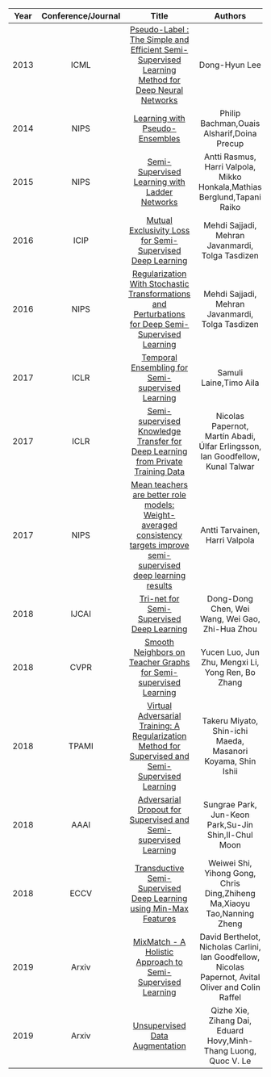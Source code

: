 | Year       | Conference/Journal       | Title                  | Authors  | Code |Remark |
| ------------- |:-------------:|:--------------------------:|:------------:|:------------:|:------------:|
|2013|ICML|[Pseudo-Label : The Simple and Efficient Semi-Supervised Learning Method for Deep Neural Networks](http://deeplearning.net/wp-content/uploads/2013/03/pseudo_label_final.pdf)|Dong-Hyun Lee|[Pytorch Code](https://github.com/iBelieveCJM/pseudo_label-pytorch)|
|2014|NIPS|[Learning with Pseudo-Ensembles](http://papers.nips.cc/paper/5487-learning-with-pseudo-ensembles.pdf)|Philip Bachman,Ouais Alsharif,Doina Precup|[Code](https://github.com/Philip-Bachman/Pseudo-Ensembles)|
|2015|NIPS|[Semi-Supervised Learning with Ladder Networks](https://arxiv.org/pdf/1507.02672.pdf)|Antti Rasmus, Harri Valpola, Mikko Honkala,Mathias Berglund,Tapani Raiko|[Theano](https://github.com/CuriousAI/ladder), [Tensorflow](https://github.com/rinuboney/ladder)|
|2016|ICIP|[Mutual Exclusivity Loss for Semi-Supervised Deep Learning](https://arxiv.org/pdf/1606.03141.pdf)|Mehdi Sajjadi, Mehran Javanmardi, Tolga Tasdizen|
|2016|NIPS|[Regularization With Stochastic Transformations and Perturbations for Deep Semi-Supervised Learning](https://arxiv.org/abs/1606.04586)|Mehdi Sajjadi, Mehran Javanmardi, Tolga Tasdizen|[Code](https://github.com/m-sajjadi/Semi-Supervised-Learning-SparseConvNet)|
|2017|ICLR|[Temporal Ensembling for Semi-supervised Learning](https://arxiv.org/pdf/1610.02242.pdf)|Samuli Laine,Timo Aila|[Tensorflow](https://github.com/Goldesel23/Temporal-Ensembling-for-Semi-Supervised-Learning)|
|2017|ICLR|[Semi-supervised Knowledge Transfer for Deep Learning from Private Training Data](https://arxiv.org/abs/1610.05755)|Nicolas Papernot, Martín Abadi, Úlfar Erlingsson, Ian Goodfellow, Kunal Talwar|
|2017|NIPS|[Mean teachers are better role models: Weight-averaged consistency targets improve semi-supervised deep learning results](https://arxiv.org/pdf/1703.01780.pdf)|Antti Tarvainen, Harri Valpola|[Pytorch & Tensorflow](https://github.com/CuriousAI/mean-teacher)|
|2018|IJCAI|[Tri-net for Semi-Supervised Deep Learning](https://www.ijcai.org/proceedings/2018/0278.pdf)|Dong-Dong Chen, Wei Wang, Wei Gao, Zhi-Hua Zhou||
|2018|CVPR|[Smooth Neighbors on Teacher Graphs for Semi-supervised Learning](https://arxiv.org/abs/1711.00258)|Yucen Luo, Jun Zhu, Mengxi Li, Yong Ren, Bo Zhang|[Theano](https://github.com/xinmei9322/SNTG)|
|2018|TPAMI|[Virtual Adversarial Training: A Regularization Method for Supervised and Semi-Supervised Learning](https://arxiv.org/pdf/1704.03976.pdf)|Takeru Miyato, Shin-ichi Maeda, Masanori Koyama, Shin Ishii||
|2018|AAAI|[Adversarial Dropout for Supervised and Semi-supervised Learning](https://arxiv.org/pdf/1707.03631.pdf)|Sungrae Park, Jun-Keon Park,Su-Jin Shin,Il-Chul Moon||
|2018|ECCV|[Transductive Semi-Supervised Deep Learning using Min-Max Features](http://openaccess.thecvf.com/content_ECCV_2018/papers/Weiwei_Shi_Transductive_Semi-Supervised_Deep_ECCV_2018_paper.pdf)|Weiwei Shi, Yihong Gong, Chris Ding,Zhiheng Ma,Xiaoyu Tao,Nanning Zheng||
|2019|Arxiv|[MixMatch - A Holistic Approach to Semi-Supervised Learning](https://arxiv.org/pdf/1905.02249v1.pdf)|David Berthelot, Nicholas Carlini, Ian Goodfellow, Nicolas Papernot, Avital Oliver and Colin Raffel|[Code](https://github.com/google-research/mixmatch)|
|2019|Arxiv|[Unsupervised Data Augmentation](https://arxiv.org/pdf/1904.12848.pdf)|Qizhe Xie, Zihang Dai, Eduard Hovy,Minh-Thang Luong, Quoc V. Le||
